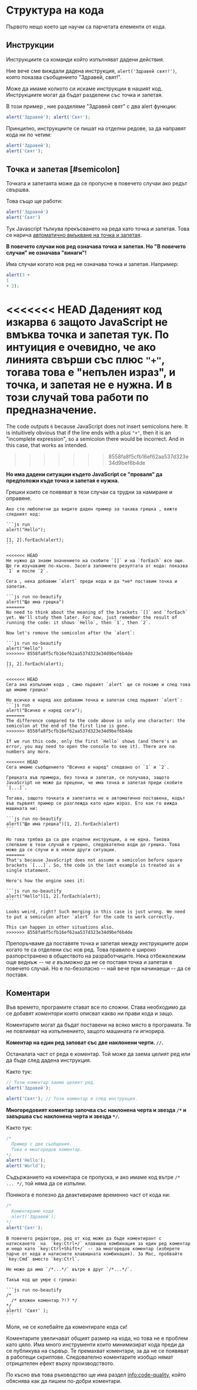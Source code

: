 # Структура на кода

Първото нещо което ще научм са парчетата елементи от кода.

## Инструкции

Инструкциите са команди който изпълняват дадени действия.

Ние вече сме виждали дадена инструкция, `alert('Здравей свят!')`, която показва съобщението "Здравей, свят!".

Може да имаме колкото си искаме инструкции в нашият код. Инструкциите могат да бъдат разделени със точка и запетая.

В този пример , ние разделяме "Здравей свят" с два alert функции:

```js run no-beautify
alert('Здравей'); alert('Свят');
```

Принципно, инструкциите се пишат на отделни редове, за да направят кода ни по четим:

```js run no-beautify
alert('Здравей');
alert('Свят');
```

## Точка и запетая [#semicolon]

Точката и запетаята може да се пропусне в повечето случаи ако редът свършва.

Това също ще работи:

```js run no-beautify
alert('Здравей')
alert('Свят')
```

Тук Javascript тълкува прекъсването на реда като точка и запетая. Това се нарича [автоматично вмъкване на точка и запетая](https://tc39.github.io/ecma262/#sec-automatic-semicolon-insertion).

**В повечето случаи нов ред означава точка и запетая. Но "В повечето случаи" не означава "винаги"!**

Има случаи когато нов ред не означава точка и запетая. Например:

```js run no-beautify
alert(3 +
1
+ 2);
```

<<<<<<< HEAD
Даденият код изкарва `6`  защото JavaScript не вмъква точка и запетая тук. По интуиция е очевидно, че ако линията свърши със плюс `"+"`, тогава това е "непълен израз", и точка, и запетая не е нужна. И в този случай това работи по предназначение.
=======
The code outputs `6` because JavaScript does not insert semicolons here. It is intuitively obvious that if the line ends with a plus `"+"`, then it is an "incomplete expression", so a semicolon there would be incorrect. And in this case, that works as intended.
>>>>>>> 8558fa8f5cfb16ef62aa537d323e34d9bef6b4de

**Но има дадени ситуации където JavaScript се "проваля" да предположи къде точка и запетая е нужна.**

Грешки които се появяват в тези случаи са трудни за намиране и оправяне.

````smart header="Пример за грешка"
Ако сте любопитни да видите даден пример за такава грешка , вижте следният код:

```js run
alert("Hello");

[1, 2].forEach(alert);
```

<<<<<<< HEAD
Не нужно да знаем значението на скобите `[]` и на `forEach` все още. Ще ги изучаваме по-късно. Засега запомнете резултата от кода: показва `1` и после `2`.

Сега , нека добавим `alert` преди кода и да *не* поставим точка и запетая.

```js run no-beautify
alert("Ще има грешка")
=======
No need to think about the meaning of the brackets `[]` and `forEach` yet. We'll study them later. For now, just remember the result of running the code: it shows `Hello`, then `1`, then `2`.

Now let's remove the semicolon after the `alert`:

```js run no-beautify
alert("Hello")
>>>>>>> 8558fa8f5cfb16ef62aa537d323e34d9bef6b4de

[1, 2].forEach(alert);
```

<<<<<<< HEAD
Сега ако изпълним кода , само първият `alert` ще се покаже и след това ще имаме грешка!

Но всичко е наред ако добавим точка и запетая след първият `alert`:
```js run
alert("Всичко е наред сега");
=======
The difference compared to the code above is only one character: the semicolon at the end of the first line is gone.
>>>>>>> 8558fa8f5cfb16ef62aa537d323e34d9bef6b4de

If we run this code, only the first `Hello` shows (and there's an error, you may need to open the console to see it). There are no numbers any more.

<<<<<<< HEAD
Сега имаме съобщението "Всичко е наред" следвано от `1` и `2`.

Грешката във примера, без точка и запетая, се получава, защото JavaScript не може да прецени, че има точка и запетая преди скобите `[...]`.

Тогава, защото точката и запетаята не е автоматично поставена, кодът във първият пример се разглежда като един израз. Ето как го вижда машината ни:

```js run no-beautify
alert("Ще има грешка")[1, 2].forEach(alert)
```

Но това трябва да са две отделни инструкции, а не една. Такова слепване в този случай е грешно, следователно води до грешка. Това може да се случи и в някои други ситуации.
=======
That's because JavaScript does not assume a semicolon before square brackets `[...]`. So, the code in the last example is treated as a single statement.

Here's how the engine sees it:

```js run no-beautify
alert("Hello")[1, 2].forEach(alert);
```

Looks weird, right? Such merging in this case is just wrong. We need to put a semicolon after `alert` for the code to work correctly.

This can happen in other situations also.
>>>>>>> 8558fa8f5cfb16ef62aa537d323e34d9bef6b4de
````

Препоръчваме да поставяте точка и запетая между инструкциите дори когато те са отделени със нов ред. Това правило е широко разпорстранено в обществото на разработчиците. Нека отбежележим още веднъж -- *че е възможно* да не се поставя точка и запетая в повечето случай. Но е по-безопасно -- най вече при начинаещи -- да се поставя.

## Коментари

Във времето, програмите стават все по сложни. Става необходимо да се добавят *коментари* които описват какво ни прави кода и защо.

Коментарите могат да бъдат поставени на всяко място в програмата. Те не повлияват на изпълнението, защото машината ги игнорира.

**Коментар на един ред заповат със две наклонени черти. `//`.**

Останалата част от реда е коментар. Той може да заема целият ред или да бъде след дадена инструкция.

Както тук:

```js run
// Този коментар заема целият ред.
alert('Здравей');

alert('Свят'); // Този коментар е след инструкция.
```

**Многоредовият коментар започва със наклонена черта и звезда <code>/&#42;</code> и завършва със наклонена черта и звезда <code>&#42;/</code>.**

Както тук:

```js run
/*
  Пример с две съобщения.
  Това е многоредов коментар.
*/
alert('Hello');
alert('World');
```

Съдържанието на коментара се пропуска, и ако имаме код вътре <code>/&#42; ... &#42;/</code>, той няма да се изпълни.

Понякога е полезно да деактивираме временно част от кода ни:

```js run
/*
  Коментираме кода
  alert('Здравей');
*/
alert('Свят');
```

```smart header="Използвайте клавишни комбинации!"
В повечето редактори, ред от код може да бъде коментирант с натискането  на  `key:Ctrl+/` клавишна комбинация за един ред коментар и нещо като `key:Ctrl+Shift+/` -- за многоредов коментар (изберете парче от кода и натиснете клавишната комбинация). За Mac, пробвайте `key:Cmd` вместо `key:Ctrl`.
```

````warn header="Вложени коментари не се подържат!"
Не може да има `/*...*/` вътре в друг `/*...*/`.

Такъв код ще умре с грешка:

```js run no-beautify
/*
  /* вложен коментар ?!? */
*/
alert( 'Свят' );
```
````

Моля, не се колебайте да коментирате кода си!

Коментарите увеличават общият размер на кода, но това не е проблем като цяло. Има много инструменти които минимизират кода преди да се публикува на сървър. Те премахват коментари, за да не се появяват в работещи скриптове. Следователно коментарите изобщо нямат отрицателен ефект върху производството.

По късно във това ръководство ще има раздел <info:code-quality>, който обяснява как да пишем по-добри коментари.
